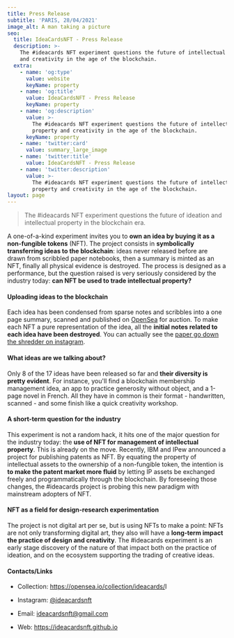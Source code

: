 ```yaml
---
title: Press Release
subtitle: 'PARIS, 28/04/2021'
image_alt: A man taking a picture
seo:
  title: IdeaCardsNFT - Press Release
  description: >-
    The #ideacards NFT experiment questions the future of intellectual property
    and creativity in the age of the blockchain.
  extra:
    - name: 'og:type'
      value: website
      keyName: property
    - name: 'og:title'
      value: IdeaCardsNFT - Press Release
      keyName: property
    - name: 'og:description'
      value: >-
        The #ideacards NFT experiment questions the future of intellectual
        property and creativity in the age of the blockchain.
      keyName: property
    - name: 'twitter:card'
      value: summary_large_image
    - name: 'twitter:title'
      value: IdeaCardsNFT - Press Release
    - name: 'twitter:description'
      value: >-
        The #ideacards NFT experiment questions the future of intellectual
        property and creativity in the age of the blockchain.
layout: page
---
```

> The #ideacards NFT experiment questions the future of ideation and intellectual property in the blockchain era.

A one-of-a-kind experiment invites you to **own an idea by buying it as a non-fungible tokens** (NFT). The project consists in **symbolically transferring ideas to the blockchain**: ideas never released before are drawn from scribbled paper notebooks, then a summary is minted as an NFT, finally all physical evidence is destroyed. The process is designed as a performance, but the question raised is very seriously considered by the industry today: **can NFT be used to trade intellectual property?**

#### Uploading ideas to the blockchain

Each idea has been condensed from sparse notes and scribbles into a one page summary, scanned and published on [OpenSea]() for auction. To make each NFT a pure representation of the idea, all the **initial notes related to each idea have been destroyed**. You can actually see the [paper go down the shredder on instagram](https://www.instagram.com/p/CN9NsbPBK0c/).

#### What ideas are we talking about?

Only 8 of the 17 ideas have been released so far and **their diversity is pretty evident**. For instance, you'll find a blockchain membership management idea, an app to practice generosity without object, and a 1-page novel in French. All they have in common is their format - handwritten, scanned - and some finish like a quick creativity workshop.

#### A short-term question for the industry

This experiment is not a random hack, it hits one of the major question for the industry today: the **use of NFT for management of intellectual property**. This is already on the move. Recently, IBM and IPew announced a project for publishing patents as NFT. By equating the property of intellectual assets to the ownership of a non-fungible token, the intention is **to make the patent market more fluid** by letting IP assets be exchanged freely and programmatically through the blockchain. By foreseeing those changes, the #ideacards project is probing this new paradigm with mainstream adopters of NFT.

#### NFT as a field for design-research experimentation

The project is not digital art per se, but is using NFTs to make a point: NFTs are not only transforming digital art, they also will have a **long-term impact the practice of design and creativity**. The #ideacards experiment is an early stage discovery of the nature of that impact both on the practice of ideation, and on the ecosystem supporting the trading of creative ideas.

#### Contacts/Links

*   Collection: <https://opensea.io/collection/ideacards/>I

*   Instagram: [@ideacardsnft](https://www.instagram.com/ideacardsnft/)

*   Email: ideacardsnft@gmail.com

*   Web: <https://ideacardsnft.github.io>
